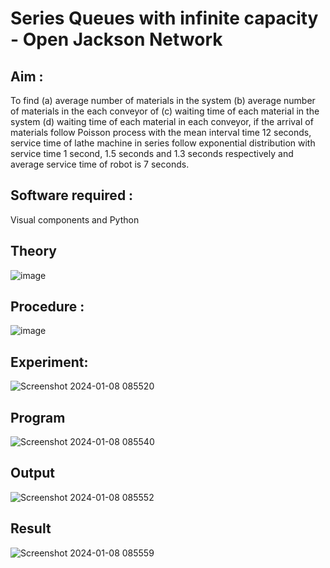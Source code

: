 # Series Queues with infinite capacity - Open Jackson Network

## Aim :
To find (a) average number of materials in the system (b) average number of materials in the each conveyor of (c) waiting time of each material in the system (d) waiting time of each material in each conveyor, if the arrival  of materials follow Poisson process with the mean interval time 12 seconds, service time of  lathe machine in series follow exponential distribution  with service time  1 second, 1.5 seconds and 1.3 seconds respectively and average service time of robot is 7 seconds.

## Software required :
Visual components and Python

## Theory

![image](https://user-images.githubusercontent.com/103921593/203239736-7b81f599-71a8-4ae7-b63e-5d98acd9ea54.png)


## Procedure :

![image](https://user-images.githubusercontent.com/103921593/203239789-bc870dce-6727-487b-a0e2-4fc3f5114889.png)


## Experiment:
![Screenshot 2024-01-08 085520](https://github.com/Dhanushmukesh/Open-Jacson-Networks/assets/155508176/637e2f01-2688-4bb6-8de7-9ac45cec574e)



## Program
![Screenshot 2024-01-08 085540](https://github.com/Dhanushmukesh/Open-Jacson-Networks/assets/155508176/3338437d-d945-4bb7-b772-aaefe777f265)



## Output
![Screenshot 2024-01-08 085552](https://github.com/Dhanushmukesh/Open-Jacson-Networks/assets/155508176/a147601d-ff85-4794-9bc6-979d6805a93c)


## Result
![Screenshot 2024-01-08 085559](https://github.com/Dhanushmukesh/Open-Jacson-Networks/assets/155508176/4cf7f6c1-bfc4-4f58-b3b4-a8c95f88989d)

